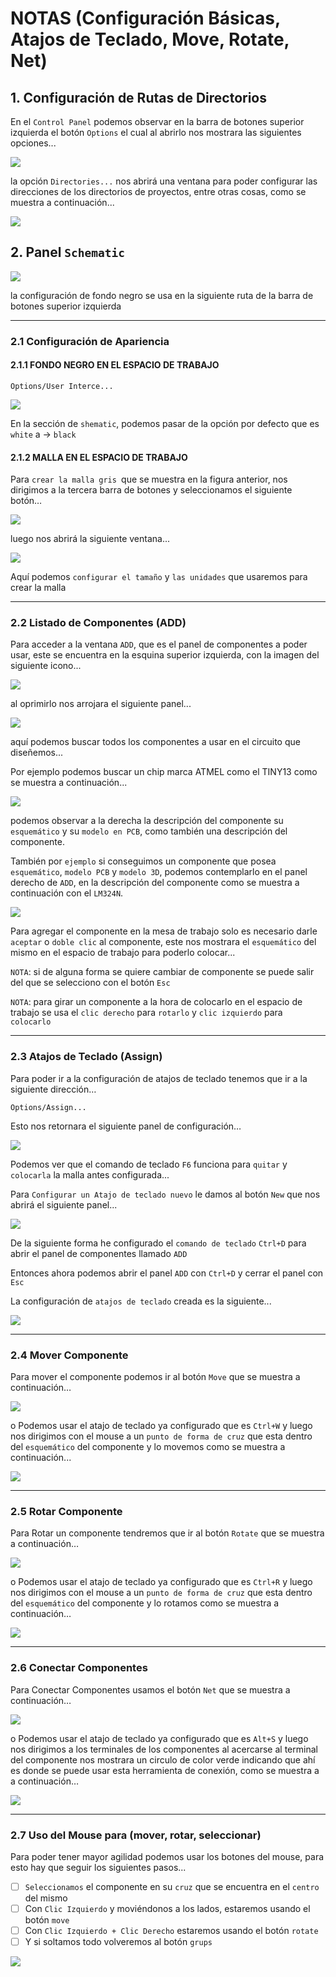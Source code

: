 # NOTAS (Configuración Básicas, Atajos de Teclado, Move, Rotate, Net)

## 1. Configuración de Rutas de Directorios

En el `Control Panel` podemos observar en la barra de botones superior izquierda el botón `Options` el cual al abrirlo nos mostrara las siguientes opciones...

![](img/Pasted%20image%2020230129214656.png)

la opción `Directories...`  nos abrirá una ventana para poder configurar las direcciones de los directorios de proyectos, entre otras cosas, como se muestra a continuación...

![](img/Pasted%20image%2020230129214847.png)

## 2. Panel `Schematic`

![](img/Pasted%20image%2020230129215021.png)

la configuración de fondo negro se usa en la siguiente ruta de la barra de botones superior izquierda

-----------------
### 2.1 Configuración de Apariencia
#### 2.1.1 FONDO NEGRO EN EL ESPACIO DE TRABAJO
~~~
Options/User Interce...
~~~
![](img/Pasted%20image%2020230129215156.png)

En la sección de `shematic`, podemos pasar de la opción por defecto que es `white` a -> `black`

#### 2.1.2 MALLA EN EL ESPACIO DE TRABAJO

Para `crear la malla gris `que se muestra en la figura anterior,  nos dirigimos a la tercera barra de botones y seleccionamos el siguiente botón…

![](img/Pasted%20image%2020230129215416.png)

luego nos abrirá la siguiente ventana...

![](img/Pasted%20image%2020230129215744.png)

Aquí podemos `configurar el tamaño` y `las unidades` que usaremos para crear la malla


-----------------
### 2.2 Listado de Componentes (ADD)

Para acceder a la ventana `ADD`, que es el panel de componentes a poder usar, este se encuentra en la esquina superior izquierda, con la imagen del siguiente icono...

![](img/Pasted%20image%2020230129220117.png)

al oprimirlo nos arrojara el siguiente panel...

![](img/Pasted%20image%2020230129220427.png)

aquí podemos buscar todos los componentes a usar en el circuito que diseñemos...

Por ejemplo podemos buscar un chip marca ATMEL como el TINY13 como se muestra a continuación...

![](img/Pasted%20image%2020230129220701.png)

podemos observar a la derecha la descripción del componente su `esquemático` y su `modelo en PCB`, como también una descripción del componente.

También por `ejemplo` si conseguimos un componente que posea `esquemático`, `modelo PCB` y `modelo 3D`, podemos contemplarlo en el panel derecho de `ADD`, en la descripción del componente como se muestra a continuación con el `LM324N`.

![](img/Pasted%20image%2020230129221111.png)

Para agregar el componente en la mesa de trabajo solo es necesario darle `aceptar` o `doble clic` al componente, este nos mostrara el `esquemático` del mismo en el espacio de trabajo para poderlo colocar...

`NOTA`:  si de alguna forma se quiere cambiar de componente se puede salir del que se selecciono
con el botón `Esc`

`NOTA`: para girar un componente a la hora de colocarlo en el espacio de trabajo se usa el `clic derecho` para `rotarlo` y `clic izquierdo` para `colocarlo`




-----------------
### 2.3 Atajos de Teclado (Assign)

Para poder ir a la configuración de atajos de teclado tenemos que ir a la siguiente dirección…
~~~
Options/Assign...
~~~
Esto nos retornara el siguiente panel de configuración…

![](img/Pasted%20image%2020230129222043.png)

Podemos ver que el comando de teclado `F6` funciona para `quitar` y `colocarla` la malla antes configurada...

Para `Configurar un Atajo de teclado nuevo` le damos al botón `New` que nos abrirá el siguiente panel...

![](img/Pasted%20image%2020230129222241.png)

De la siguiente forma he configurado el `comando de teclado` `Ctrl+D` para abrir el panel de componentes llamado `ADD`

Entonces ahora podemos abrir el panel `ADD` con `Ctrl+D` y cerrar el panel con `Esc`

La configuración de `atajos de teclado` creada es la siguiente...

![](img/Pasted%20image%2020230129225728.png)


-----------------
### 2.4 Mover Componente

Para mover el componente podemos ir al botón `Move` que se muestra a continuación…

![](img/Pasted%20image%2020230129225656.png)

o Podemos usar el atajo de teclado ya configurado que es `Ctrl+W` y luego nos dirigimos con el mouse a un `punto de forma de cruz` que esta dentro del `esquemático` del componente y lo movemos como se muestra a continuación... 

![](img/Mover.gif)

-----------------
### 2.5 Rotar Componente

Para Rotar un componente tendremos que ir al botón `Rotate` que se muestra a continuación…

![](img/Pasted%20image%2020230129230049.png)

o Podemos usar el atajo de teclado ya configurado que es `Ctrl+R` y luego nos dirigimos con el mouse a un `punto de forma de cruz` que esta dentro del `esquemático` del componente y lo rotamos como se muestra a continuación… 

![](img/rotar.gif)

-----------------
### 2.6 Conectar Componentes


Para Conectar Componentes usamos el botón `Net` que se muestra a continuación…

![](img/Pasted%20image%2020230129230522.png)

o Podemos usar el atajo de teclado ya configurado que es `Alt+S` y luego nos dirigimos a los terminales de los componentes al acercarse al terminal del componente nos mostrara un circulo de color verde indicando que ahí es donde se puede usar esta herramienta de conexión, como se muestra a a continuación… 

![](img/conexion.gif)


-----------------
### 2.7 Uso del Mouse para (mover, rotar, seleccionar)

Para poder tener mayor agilidad podemos usar los botones del mouse, para esto hay que seguir los siguientes pasos...

- [ ] `Seleccionamos` el componente en su `cruz` que se encuentra en el `centro` del mismo
- [ ] Con `Clic Izquierdo` y moviéndonos a los lados, estaremos usando el botón `move`
- [ ] Con `Clic Izquierdo + Clic Derecho`  estaremos usando el botón `rotate`
- [ ] Y si soltamos todo volveremos al botón `grups`

![](img/simplescreenrecorder-2023-02-17_15.17.01.gif)